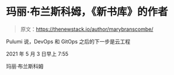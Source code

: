 # 玛丽·布兰斯科姆，《新书库》的作者

> 原文：<https://thenewstack.io/author/marybranscombe/>

Pulumi 说，DevOps 和 GitOps 之后的下一步是云工程

2021 年 5 月 3 日早上 7:55

玛丽·布兰斯科姆
